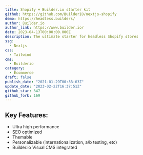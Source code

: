 ```yaml
---
title: Shopify + Builder.io starter kit
github: https://github.com/BuilderIO/nextjs-shopify
demo: https://headless.builders/
author: Builder.io
author_link: https://www.builder.io/
date: 2023-04-13T00:00:00.000Z
description: The ultimate starter for headless Shopify stores
ssg:
  - Nextjs
css:
  - Tailwind
cms:
  - Builderio
category:
  - Ecommerce
draft: false
publish_date: "2021-01-29T00:33:03Z"
update_date: "2023-02-22T16:37:51Z"
github_star: 347
github_fork: 169
---
```


## Key Features:

- Ultra high performance
- SEO optimized
- Themable
- Personalizable (internationalization, a/b testing, etc)
- Builder.io Visual CMS integrated
